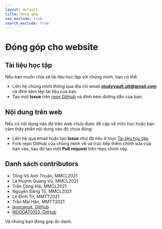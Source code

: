 ```yaml
---
layout: default
title: Đóng góp
nav_exclude: true
search_exclude: true
---
```


# Đóng góp cho website

## Tài liệu học tập

Nếu bạn muốn chia sẻ tài liệu học tập với chúng mình, bạn có thể:

- Liên hệ chúng mình thông qua địa chỉ email **studyvault.uit@gmail.com** và đính kèm tệp tài liệu của bạn.
- Tạo một **Issue** trên [repo GitHub](https://github.com/SVUIT/mmtt) và đính kèm đường dẫn của bạn.

## Nội dung trên web

Nếu có nội dung nào đó trên web chưa được đề cập về môn học hoặc bạn cảm thấy phần nội dung nào đó chưa đúng:

- Liên hệ qua email hoặc tạo **Issue** như đã nêu ở mục [Tài liệu học tập](#tài-liệu-học-tập).
- Fork repo GitHub của chúng mình về và trực tiếp thêm chỉnh sửa của bạn vào, sau đó tạo một **Pull request** trên repo chính này.

## Danh sách contributors

- Tống Võ Anh Thuận, MMCL2021
- Lê Huỳnh Quang Vũ, MMCL2021
- Trần Công Hải, MMCL2021
- Nguyễn Đăng Tố, MMCL2021
- Lê Đình Trí, MMTT2021
- Trần Mai Hân, MMTT2021
- [quocanuit, GitHub](https://github.com/SVUIT/mmtt/issues/30)
- [NGODAT0103, GitHub](https://github.com/SVUIT/mmtt/issues/31)

Và những bạn đóng góp ẩn danh.
